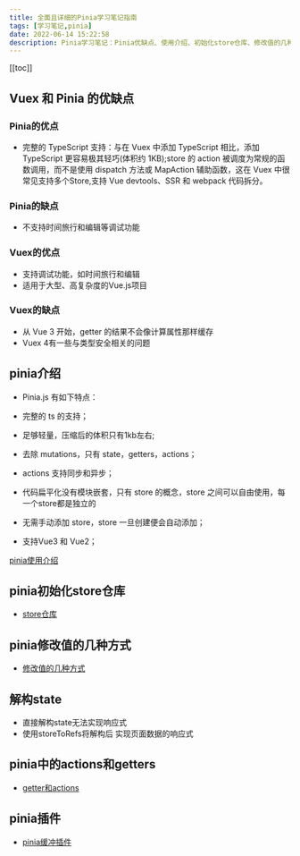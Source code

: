 ```yaml
---
title: 全面且详细的Pinia学习笔记指南
tags: [学习笔记,pinia]
date: 2022-06-14 15:22:58
description: Pinia学习笔记：Pinia优缺点、使用介绍、初始化store仓库、修改值的几种方式、解构state、getter和actions、pinia插件。
---
```


[[toc]]

## Vuex 和 Pinia 的优缺点

### Pinia的优点

- 完整的 TypeScript 支持：与在 Vuex 中添加 TypeScript 相比，添加 TypeScript 更容易极其轻巧(体积约 1KB);store 的 action 被调度为常规的函数调用，而不是使用 dispatch 方法或 MapAction 辅助函数，这在 Vuex 中很常见支持多个Store,支持 Vue devtools、SSR 和 webpack 代码拆分。

### Pinia的缺点

- 不支持时间旅行和编辑等调试功能

### Vuex的优点

- 支持调试功能，如时间旅行和编辑
- 适用于大型、高复杂度的Vue.js项目

### Vuex的缺点

- 从 Vue 3 开始，getter 的结果不会像计算属性那样缓存
- Vuex 4有一些与类型安全相关的问题

## pinia介绍

- Pinia.js 有如下特点：

- 完整的 ts 的支持；
- 足够轻量，压缩后的体积只有1kb左右;
- 去除 mutations，只有 state，getters，actions；
- actions 支持同步和异步；
- 代码扁平化没有模块嵌套，只有 store 的概念，store 之间可以自由使用，每一个store都是独立的
- 无需手动添加 store，store 一旦创建便会自动添加；
- 支持Vue3 和 Vue2；

[pinia使用介绍](https://blog.csdn.net/qq1195566313/article/details/123338137)

## pinia初始化store仓库

- [store仓库](https://blog.csdn.net/qq1195566313/article/details/123342785)

## pinia修改值的几种方式

- [修改值的几种方式](https://blog.csdn.net/qq1195566313/article/details/123360349)

## 解构state

- 直接解构state无法实现响应式
- 使用storeToRefs将解构后 实现页面数据的响应式

## pinia中的actions和getters

- [getter和actions](https://blog.csdn.net/qq1195566313/article/details/123376269)

## pinia插件

- [pinia缓冲插件](https://blog.csdn.net/qq1195566313/article/details/123431769)
